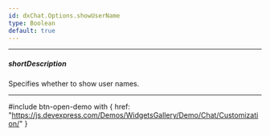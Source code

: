 ```yaml
---
id: dxChat.Options.showUserName
type: Boolean
default: true
---
```

---
##### shortDescription
Specifies whether to show user names.

---
#include btn-open-demo with {
    href: "https://js.devexpress.com/Demos/WidgetsGallery/Demo/Chat/Customization/"
}